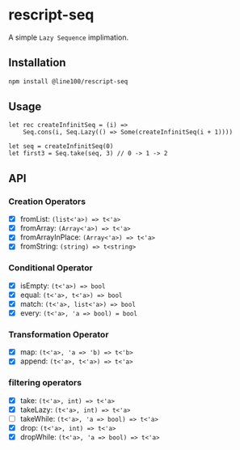 # rescript-seq

A simple `Lazy Sequence` implimation.

## Installation

```sh
npm install @line100/rescript-seq
```

## Usage

```rescript
let rec createInfinitSeq = (i) =>
    Seq.cons(i, Seq.Lazy(() => Some(createInfinitSeq(i + 1))))

let seq = createInfinitSeq(0)
let first3 = Seq.take(seq, 3) // 0 -> 1 -> 2
```


## API

### Creation Operators
- [x] fromList: `(list<'a>) => t<'a>`
- [x] fromArray: `(Array<'a>) => t<'a>`
- [x] fromArrayInPlace: `(Array<'a>) => t<'a>`
- [x] fromString: `(string) => t<string>`

### Conditional Operator
- [x] isEmpty: `(t<'a>) => bool`
- [x] equal: `(t<'a>, t<'a>) => bool`
- [x] match: `(t<'a>, list<'a>) => bool`
- [x] every: `(t<'a>, 'a => bool) = bool`

### Transformation Operator
- [x] map: `(t<'a>, 'a => 'b) => t<'b>`
- [x] append: `(t<'a>, t<'a>) => t<'a>`

### filtering operators
- [x] take: `(t<'a>, int) => t<'a>`
- [x] takeLazy: `(t<'a>, int) => t<'a>`
- [ ] takeWhile: `(t<'a>, 'a => bool) => t<'a>`
- [x] drop: `(t<'a>, int) => t<'a>`
- [x] dropWhile: `(t<'a>, 'a => bool) => t<'a>`